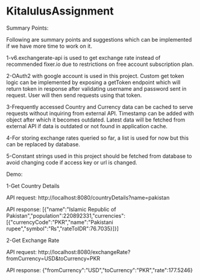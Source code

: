 # KitalulusAssignment

Summary Points:

Following are summary points and suggestions which can be implemented if we have more time to work on it.

1-v6.exchangerate-api is used to get exchange rate instead of recommended fixer.io due to restrictions on free account subscription plan. 

2-OAuth2 with google account is used in this project. Custom get token logic can be implemented by exposing a getToken endpoint which will return token in response after validating username and password sent in request. User will then send requests using that token. 

3-Frequently accessed Country and Currency data can be cached to serve requests without inquiring from external API. Timestamp can be added with object after which it becomes outdated. Latest data will be fetched from external API if data is outdated or not found in application cache.  

4-For storing exchange rates queried so far, a list is used for now but this can be replaced by database. 

5-Constant strings used in this project should be fetched from database to avoid changing code if access key or url is changed. 

Demo:

1-Get Country Details

API request:
http://localhost:8080/countryDetails?name=pakistan

API response:
[{"name":"Islamic Republic of Pakistan","population":220892331,"currencies":[{"currencyCode":"PKR","name":"Pakistani rupee","symbol":"₨","rateToIDR":76.7035}]}]

2-Get Exchange Rate

API request:
http://localhost:8080/exchangeRate?fromCurrency=USD&toCurrency=PKR

API response:
{"fromCurrency":"USD","toCurrency":"PKR","rate":177.5246}

